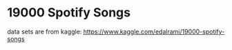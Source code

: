 # 19000 Spotify Songs

data sets are from kaggle: https://www.kaggle.com/edalrami/19000-spotify-songs